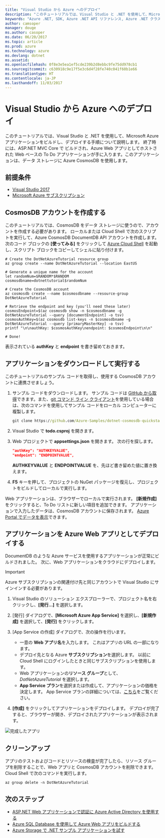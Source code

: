 ```yaml
---
title: "Visual Studio から Azure へのデプロイ"
description: "このチュートリアルでは、Visual Studio と .NET を使用して、Microsoft Azure アプリケーションをビルドし、デプロイする手順について説明します。"
keywords: "Azure .NET, SDK, Azure .NET API リファレンス, Azure .NET クラス ライブラリ"
author: camsoper
manager: douge
ms.author: casoper
ms.date: 06/20/2017
ms.topic: article
ms.prod: azure
ms.technology: azure
ms.devlang: dotnet
ms.assetid: 
ms.openlocfilehash: 0f8e3e5ea1ef5cde239b2d8ebbc9fe75dd978cb1
ms.sourcegitcommit: c630918c9e17f5e3c6d4f28fe740c041f60b1e66
ms.translationtype: HT
ms.contentlocale: ja-JP
ms.lasthandoff: 11/03/2017
---
```

# <a name="deploy-to-azure-from-visual-studio"></a>Visual Studio から Azure へのデプロイ

このチュートリアルでは、Visual Studio と .NET を使用して、Microsoft Azure アプリケーションをビルドし、デプロイする手順について説明します。  終了時には、ASP.NET MVC Core で ビルドされ、Azure Web アプリとしてホストされた Web ベースの To Do アプリケーションが手に入ります。このアプリケーションは、データ ストレージに Azure CosmosDB を使用します。

## <a name="prerequisites"></a>前提条件

* [Visual Studio 2017](https://www.visualstudio.com/downloads/)
* [Microsoft Azure サブスクリプション](https://azure.microsoft.com/free/)

## <a name="create-a-cosmosdb-account"></a>CosmosDB アカウントを作成する

このチュートリアルでは、CosmosDB をデータ ストレージに使うので、アカウントを作成する必要があります。  ローカルまたは Cloud Shell で次のスクリプトを実行して、Azure CosmosDB DocumentDB API アカウントを作成します。  次のコード ブロックの **[使ってみる]** をクリックして [Azure Cloud Shell](/azure/cloud-shell/) を起動し、スクリプト ブロックをコピーしてシェルに貼り付けます。

```azurecli-interactive
# Create the DotNetAzureTutorial resource group
az group create --name DotNetAzureTutorial --location EastUS

# Generate a unique name for the account
let randomNum=$RANDOM*$RANDOM
cosmosdbname=dotnettutorial$randomNum

# Create the CosmosDB account
az cosmosdb create --name $cosmosdbname --resource-group DotNetAzureTutorial

# Retrieve the endpoint and key (you'll need these later)
cosmosEndpoint=$(az cosmosdb show -n $cosmosdbname -g DotNetAzureTutorial --query [documentEndpoint] -o tsv)
cosmosAuthKey=$(az cosmosdb list-keys -n $cosmosdbname -g DotNetAzureTutorial --query [primaryMasterKey] -o tsv)
printf "\n\nauthKey: $cosmosAuthKey\nendpoint: $cosmosEndpoint\n\n"

# Done!

```

表示されている **authKey** と **endpoint** を書き留めておきます。 

## <a name="downloading-and-running-the-application"></a>アプリケーションをダウンロードして実行する

このチュートリアルのサンプル コードを取得し、使用する CosmosDB アカウントに連携させましょう。

1. サンプル コードをダウンロードします。  サンプル コードは [GitHub から取得](https://github.com/Azure-Samples/dotnet-cosmosdb-quickstart/)できます。また、[git コマンド ライン クライアント](https://git-scm.com/)を使用している場合は、次のコマンドを使用してサンプル コードをローカル コンピューターに複製します。

    ```cmd
    git clone https://github.com/Azure-Samples/dotnet-cosmosdb-quickstart
    ```

2. Visual Studio で **todo.csproj** を開きます。

3. Web プロジェクトで **appsettings.json** を開きます。  次の行を探します。

    ```json
    "authKey": "AUTHKEYVALUE",
    "endpoint": "ENDPOINTVALUE",
    ```
    **AUTHKEYVALUE** と **ENDPOINTVALUE** を、先ほど書き留めた値に置き換えます。

4. **F5** キーを押して、プロジェクトの NuGet パッケージを復元し、プロジェクトをビルドしてローカルで実行します。

Web アプリケーションは、ブラウザーでローカルで実行されます。  **[新規作成]** をクリックすると、To Do リストに新しい項目を追加できます。  アプリケーションで入力したデータは、CosmosDB アカウントに保存されます。  [Azure Portal でデータを表示](/azure/documentdb/documentdb-view-json-document-explorer)できます。

## <a name="deploying-the-application-as-an-azure-web-app"></a>アプリケーションを Azure Web アプリとしてデプロイする

DocumentDB のような Azure サービスを使用するアプリケーションが正常にビルドされました。  次に、Web アプリケーションをクラウドにデプロイします。

> [!IMPORTANT]
> Azure サブスクリプションの関連付け先と同じアカウントで Visual Studio にサインインする必要があります。

1. Visual Studio のソリューション エクスプローラーで、プロジェクト名を右クリックし、**[発行...]** を選択します。

2. [発行] ダイアログで、**[Microsoft Azure App Service]** を選択し、**[新規作成]** を選択して、**[発行]** をクリックします。

3. [App Service の作成] ダイアログで、次の操作を行います。

    * 一意の **Web アプリ名**を入力します。  これはアプリの URL の一部になります。
    * デプロイ先となる Azure **サブスクリプション**を選択します。  以前に Cloud Shell にログインしたときと同じサブスクリプションを使用します。
    * Web アプリケーションの**リソース グループ**として、*DotNetAzureTutorial* を選択します。
    * **App Service プラン**を選択または作成して、アプリケーションの価格を決定します。  App Service プランの詳細については、[こちら](/azure/app-service/azure-web-sites-web-hosting-plans-in-depth-overview)をご覧ください。

4. **[作成]** をクリックしてアプリケーションをデプロイします。  デプロイが完了すると、ブラウザーが開き、デプロイされたアプリケーションが表示されます。

![完成したアプリ](./media/dotnet-quickstart/todo.png)

## <a name="clean-up"></a>クリーンアップ

アプリのテストおよびコードとリソースの検査が完了したら、リソース グループを削除することで、Web アプリと CosmosDB アカウントを削除できます。 Cloud Shell で次のコマンドを実行します。

```azurecli-interactive
az group delete -n DotNetAzureTutorial
```

## <a name="next-steps"></a>次のステップ

* [ASP.NET Web アプリケーションで認証に Azure Active Directory を使用する](/azure/active-directory/develop/active-directory-devquickstarts-webapp-dotnet)
* [Azure SQL Database を使用して Azure Web アプリをビルドする](/azure/app-service-web/web-sites-dotnet-get-started)
* [Azure Storage で .NET サンプル アプリケーションを試す](/azure/storage/storage-samples-dotnet)


